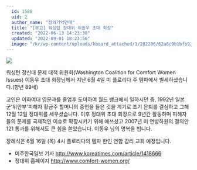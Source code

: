 ```yaml
---
  id: 1580
  uid: 2
  author_name: "정의기억연대"
  title: "[부고] 워싱턴 정대위 이동우 초대 회장"
  created: "2022-06-13 14:23:30"
  updated: "2022-09-01 18:23:56"
  image: "/kr/wp-content/uploads/kboard_attached/1/202206/62a6c9b1bfb928401019.png"
---
```

![](/kr/wp-content/uploads/kboard_attached/1/202206/62a6c9b1bfb928401019.png)

워싱턴 정신대 문제 대책 위원회(Washington Coalition for Comfort Women Issues) 이동우 초대 회장님께서 지난 6월 4일 미 플로리다 주 템파에서 별세하셨습니다.(향년 89세)

고인은 이화여대 영문과를 졸업후 도미하여 월드 뱅크에서 일하시던 중, 1992년 일본군'위안부'피해자 황금주 할머니의 증언을 들은 것을 계기로 조기 은퇴를 결심하고 그해 12월 12일 정대위를 세우셨습니다. 이후 정대위 초대 회장으로 9년간 활동하며 피해자들의 문제를 국제적인 이슈로 확장시키기 위해 애쓰셨고 2007년 미 연방하원의 결의안 121 통과를 위해서도 큰 힘을 쏟았습니다. 이동우 님의 명복을 빕니다. 

장례식은 6월 16일 (목) 4시 플로리다의 템파 한인 연합 감리 교회 예정입니다. 
- 미주한국일보 기사 http://www.koreatimes.com/article/1418666 
- 정대위 홈페이지 http://www.comfort-women.org/